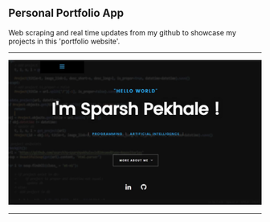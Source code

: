 ## Personal Portfolio App

Web scraping and real time updates from my github to showcase my projects in this 'portfolio website'.

---
![img](https://raw.githubusercontent.com/sparshpekhale/Portfolio/master/static/images/home_ss.JPG)

---
